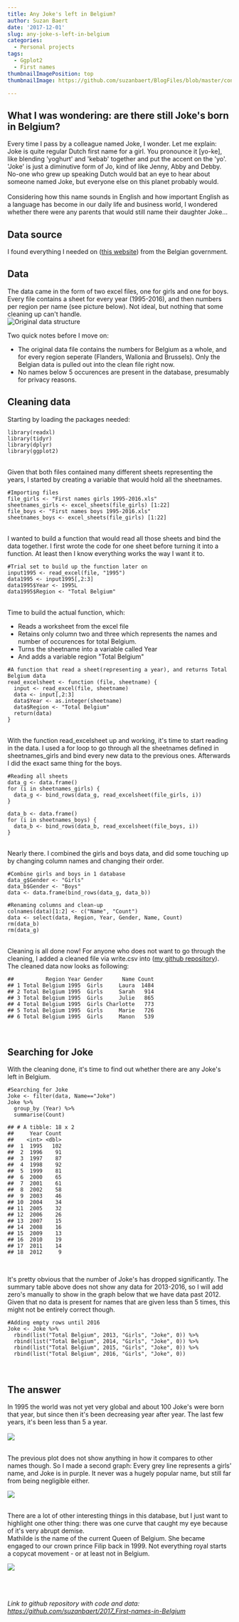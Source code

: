 ```yaml
---
title: Any Joke's left in Belgium?
author: Suzan Baert
date: '2017-12-01'
slug: any-joke-s-left-in-belgium
categories:
  - Personal projects
tags:
  - Ggplot2
  - First names
thumbnailImagePosition: top
thumbnailImage: https://github.com/suzanbaert/BlogFiles/blob/master/content/images/171201%20NMJ%20Joke2%20Cover2.png?raw=true

---
```



What I was wondering: are there still Joke's born in Belgium?
-------------------------------------------------------------

Every time I pass by a colleague named Joke, I wonder. Let me explain:
Joke is quite regular Dutch first name for a girl. You pronounce it
\[yo-ke\], like blending 'yoghurt' and 'kebab' together and put the
accent on the 'yo'. 'Joke' is just a diminutive form of Jo, kind of like
Jenny, Abby and Debby. No-one who grew up speaking Dutch would bat an
eye to hear about someone named Joke, but everyone else on this planet
probably would.<br><br> Considering how this name sounds in English and
how important English as a language has become in our daily life and
business world, I wondered whether there were any parents that would
still name their daughter Joke... <br>


Data source
-----------

I found everything I needed on ([this
website](http://statbel.fgov.be/nl/modules/publ2ications/statistiques/bevolking/bevolking_-_voornamen_van_de_pasgeborenen_1995-2014.jsp))
from the Belgian government. <br>


Data
----

The data came in the form of two excel files, one for girls and one for
boys. Every file contains a sheet for every year (1995-2016), and then
numbers per region per name (see picture below). Not ideal, but nothing
that some cleaning up can't handle.<br> ![Original data
structure](https://github.com/suzanbaert/BlogFiles/blob/master/content/images/171201%20Screenshot%20Original%20Excel.png?raw=true)

Two quick notes before I move on:

-   The original data file contains the numbers for Belgium as a whole,
    and for every region seperate (Flanders, Wallonia and Brussels).
    Only the Belgian data is pulled out into the clean file right now.
-   No names below 5 occurences are present in the database, presumably
    for privacy reasons. <br>


Cleaning data
-------------

Starting by loading the packages needed:

    library(readxl)
    library(tidyr)
    library(dplyr)
    library(ggplot2)

<br>Given that both files contained many different sheets
representing the years, I started by creating a variable that would hold
all the sheetnames.

    #Importing files
    file_girls <- "First names girls 1995-2016.xls"
    sheetnames_girls <- excel_sheets(file_girls) [1:22]
    file_boys <- "First names boys 1995-2016.xls"
    sheetnames_boys <- excel_sheets(file_girls) [1:22]

<br>I wanted to build a function that would read all those sheets
and bind the data together. I first wrote the code for one sheet before
turning it into a function. At least then I know everything works the
way I want it to.

    #Trial set to build up the function later on
    input1995 <- read_excel(file, "1995")
    data1995 <- input1995[,2:3]
    data1995$Year <- 1995L
    data1995$Region <- "Total Belgium"

<br>Time to build the actual function, which:

-   Reads a worksheet from the excel file
-   Retains only column two and three which represents the names and
    number of occurences for total Belgium.
-   Turns the sheetname into a variable called Year
-   And adds a variable region "Total Belgium"

<!-- -->

    #A function that read a sheet(representing a year), and returns Total Belgium data
    read_excelsheet <- function (file, sheetname) {
      input <- read_excel(file, sheetname)
      data <- input[,2:3]
      data$Year <- as.integer(sheetname)
      data$Region <- "Total Belgium"
      return(data)
    }

<br>With the function read\_excelsheet up and working, it's time to
start reading in the data. I used a for loop to go through all the
sheetnames defined in sheetnames\_girls and bind every new data to the
previous ones. Afterwards I did the exact same thing for the boys.

    #Reading all sheets 
    data_g <- data.frame()
    for (i in sheetnames_girls) {
      data_g <- bind_rows(data_g, read_excelsheet(file_girls, i))
    }

    data_b <- data.frame()
    for (i in sheetnames_boys) {
      data_b <- bind_rows(data_b, read_excelsheet(file_boys, i))
    }

<br>Nearly there. I combined the girls and boys data, and did some
touching up by changing column names and changing their order.

    #Combine girls and boys in 1 database
    data_g$Gender <- "Girls"
    data_b$Gender <- "Boys"
    data <- data.frame(bind_rows(data_g, data_b))

    #Renaming columns and clean-up
    colnames(data)[1:2] <- c("Name", "Count")
    data <- select(data, Region, Year, Gender, Name, Count)
    rm(data_b)
    rm(data_g)

<br>Cleaning is all done now! For anyone who does not want to go
through the cleaning, I added a cleaned file via write.csv into ([my
github
repository](https://github.com/suzanbaert/2017_First-names-in-Belgium)).
The cleaned data now looks as following:

    ##          Region Year Gender      Name Count
    ## 1 Total Belgium 1995  Girls     Laura  1484
    ## 2 Total Belgium 1995  Girls     Sarah   914
    ## 3 Total Belgium 1995  Girls     Julie   865
    ## 4 Total Belgium 1995  Girls Charlotte   773
    ## 5 Total Belgium 1995  Girls     Marie   726
    ## 6 Total Belgium 1995  Girls     Manon   539

<br>

Searching for Joke
------------------

With the cleaning done, it's time to find out whether there are any
Joke's left in Belgium.

    #Searching for Joke
    Joke <- filter(data, Name=="Joke")
    Joke %>% 
      group_by (Year) %>% 
      summarise(Count)

    ## # A tibble: 18 x 2
    ##     Year Count
    ##    <int> <dbl>
    ##  1  1995   102
    ##  2  1996    91
    ##  3  1997    87
    ##  4  1998    92
    ##  5  1999    81
    ##  6  2000    65
    ##  7  2001    61
    ##  8  2002    58
    ##  9  2003    46
    ## 10  2004    34
    ## 11  2005    32
    ## 12  2006    26
    ## 13  2007    15
    ## 14  2008    16
    ## 15  2009    13
    ## 16  2010    19
    ## 17  2011    14
    ## 18  2012     9

<br>

It's pretty obvious that the number of Joke's has dropped significantly.
The summary table above does not show any data for 2013-2016, so I will
add zero's manually to show in the graph below that we have data past
2012. Given that no data is present for names that are given less than 5
times, this might not be entirely correct though.

    #Adding empty rows until 2016
    Joke <- Joke %>%
      rbind(list("Total Belgium", 2013, "Girls", "Joke", 0)) %>% 
      rbind(list("Total Belgium", 2014, "Girls", "Joke", 0)) %>% 
      rbind(list("Total Belgium", 2015, "Girls", "Joke", 0)) %>% 
      rbind(list("Total Belgium", 2016, "Girls", "Joke", 0)) 

<br>

The answer
----------

In 1995 the world was not yet very global and about 100 Joke's were born
that year, but since then it's been decreasing year after year. The last
few years, it's been less than 5 a year.<br><br>
![](https://github.com/suzanbaert/BlogFiles/blob/master/content/images/171201%20NMJ%20Joke.png?raw=true)

<br>The previous plot does not show anything in how it compares to
other names though. So I made a second graph: Every grey line represents
a girls' name, and Joke is in purple. It never was a hugely popular
name, but still far from being negligible either.

![](https://github.com/suzanbaert/BlogFiles/blob/master/content/images/171201%20NMJ%20Joke2.png?raw=true)

<br>There are a lot of other interesting things in this database,
but I just want to highlight one other thing: there was one curve that
caught my eye because of it's very abrupt demise. <br> Mathilde is the name
of the current Queen of Belgium. She became engaged to our crown prince
Filip back in 1999. Not everything royal starts a copycat movement - or
at least not in Belgium.

![](https://github.com/suzanbaert/BlogFiles/blob/master/content/images/171201%20NMJ%20Mathilde.png?raw=true)


<br><br><br> *Link to github repository with code and data:
<https://github.com/suzanbaert/2017_First-names-in-Belgium>*